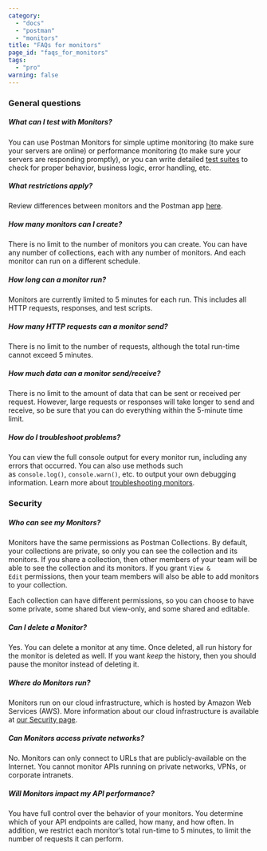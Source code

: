 ```yaml
---
category: 
  - "docs"
  - "postman"
  - "monitors"
title: "FAQs for monitors"
page_id: "faqs_for_monitors"
tags: 
  - "pro"
warning: false
---
```


### General questions

##### What can I test with Monitors?

You can use Postman Monitors for simple uptime monitoring (to make sure your servers are online) or performance monitoring (to make sure your servers are responding promptly), or you can write detailed [test suites](https://www.getpostman.com/docs/Test+scripts) to check for proper behavior, business logic, error handling, etc.

##### What restrictions apply?

Review differences between monitors and the Postman app [here](https://postmanlabs.atlassian.net/wiki/pages/resumedraft.action?draftId=59167813&draftShareId=cbd6a258-1a6f-474c-8dfa-fedead9faf81).

##### How many monitors can I create?

There is no limit to the number of monitors you can create. You can have any number of collections, each with any number of monitors. And each monitor can run on a different schedule.

##### How long can a monitor run?

Monitors are currently limited to 5 minutes for each run. This includes all HTTP requests, responses, and test scripts.

##### How many HTTP requests can a monitor send?

There is no limit to the number of requests, although the total run-time cannot exceed 5 minutes.

##### How much data can a monitor send/receive?

There is no limit to the amount of data that can be sent or received per request. However, large requests or responses will take longer to send and receive, so be sure that you can do everything within the 5-minute time limit.

##### How do I troubleshoot problems?

You can view the full console output for every monitor run, including any errors that occurred. You can also use methods such as `console.log()`, `console.warn()`, etc. to output your own debugging information. Learn more about [troubleshooting monitors](https://www.getpostman.com/docs/Troubleshooting+monitors).

### **Security**

##### Who can see my Monitors?

Monitors have the same permissions as Postman Collections. By default, your collections are private, so only you can see the collection and its monitors. If you share a collection, then other members of your team will be able to see the collection and its monitors. If you grant ``View & Edit`` permissions, then your team members will also be able to add monitors to your collection.

Each collection can have different permissions, so you can choose to have some private, some shared but view-only, and some shared and editable.

##### Can I delete a Monitor?

Yes. You can delete a monitor at any time. Once deleted, all run history for the monitor is deleted as well. If you want _keep_ the history, then you should pause the monitor instead of deleting it.

##### Where do Monitors run?

Monitors run on our cloud infrastructure, which is hosted by Amazon Web Services (AWS). More information about our cloud infrastructure is available at [our Security page](https://www.getpostman.com/security).

##### Can Monitors access private networks?

No. Monitors can only connect to URLs that are publicly-available on the Internet. You cannot monitor APIs running on private networks, VPNs, or corporate intranets.

##### Will Monitors impact my API performance?

You have full control over the behavior of your monitors. You determine which of your API endpoints are called, how many, and how often. In addition, we restrict each monitor’s total run-time to 5 minutes, to limit the number of requests it can perform.
